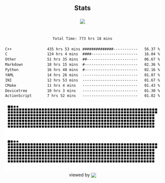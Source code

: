


<div align="center">

## Stats
<img style="margin: 5px;" src="https://github-readme-stats.vercel.app/api?username=Sylensky&hide=stars&cache_seconds=1800&count_private=true&show_icons=true&include_all_commits=true&hide_border=false&theme=github_dark"/>
</div><br>

<div align="center">

<!--START_SECTION:waka-->

```txt
Total Time: 773 hrs 18 mins

C++                435 hrs 53 mins ##############-----------   56.37 %
C                  124 hrs 4 mins  ####---------------------   16.04 %
Other              51 hrs 35 mins  ##-----------------------   06.67 %
Markdown           18 hrs 15 mins  #------------------------   02.36 %
Python             16 hrs 40 mins  #------------------------   02.16 %
YAML               14 hrs 26 mins  -------------------------   01.87 %
INI                12 hrs 53 mins  -------------------------   01.67 %
CMake              11 hrs 4 mins   -------------------------   01.43 %
Devicetree         10 hrs 3 mins   -------------------------   01.30 %
ActionScript       7 hrs 52 mins   -------------------------   01.02 %
```

<!--END_SECTION:waka-->

</div>

<div align="center">
<img src="https://raw.githubusercontent.com/Sylensky/Sylensky/animation/github-contribution-grid-blue-snake-dark.svg#gh-dark-mode-only"/>
<img src="https://raw.githubusercontent.com/Sylensky/Sylensky/animation/github-contribution-grid-snake.svg#gh-light-mode-only"/>
</div>

<div align="center">
viewed by <img src="https://visitor-badge.laobi.icu/badge?page_id=Sylensky.Sylensky" align="center" height="20" width="" />
</div>
